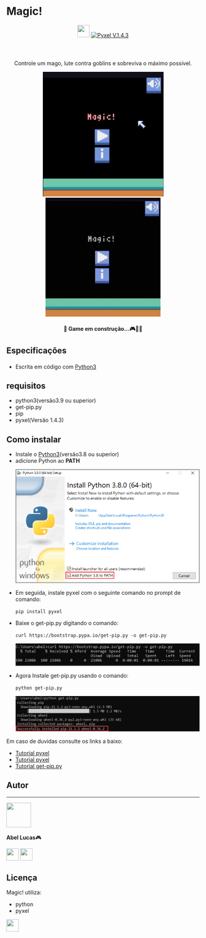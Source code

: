 # Magic!
<header>
    <img src="images/icon.ico" type="image/ico" width="32" height="32"/>
    <a href="https://pypi.org/project/pyxel/"><img src="https://img.shields.io/badge/Pyxel-v1.4.3-blue" alt="Pyxel V.1.4.3" style="max-width:100%;"></a>
</header>

<div align=center>
    <p>Controle um mago, lute contra goblins e sobreviva o máximo possível.</p>
    <img src="images/image1.png" type="image/png" width="315" heigth= "300" />
    <img src="images/Magic!.gif" type="image/gif" width="300" heigth= "310"/>
    <p><h4>🚧 Game em construção...🎮🚀🚧</h4></p>
</div>

<div>
<p><h2>Especificações</p></h2>
    <ul>
        <li>Escrita em código com <a href="https://www.python.org" target="_blank">Python3</a></li>
    </ul>

<p><h2>requisitos</h2></p>
    <ul>
        <li>python3(versão3.9 ou superior)</li>
        <li>get-pip.py</li>
        <li>pip</li>
        <li>pyxel(Versão 1.4.3)</li>
    </ul>

<p><h2>Como instalar</h2></p>
    <ul>
        <li>Instale o <a href="https://www.python.org" target="_blank">Python3</a>(versão3.8 ou superior)</li>
        <li>adicione Python ao <b>PATH</b> <p><img src="images/python_installer.png" type="image/png"/></p></li> 
        <li>Em seguida, instale pyxel com o seguinte comando no prompt de comando:<p><code>pip install pyxel</code></p></li>
        <li>Baixe o get-pip.py digitando o comando:<p><code>curl https://bootstrap.pypa.io/get-pip.py -o get-pip.py</code><p><img src="images/get-pip1.JPG" type="image/png" /></p></li>
        <li>Agora Instale get-pip.py usando o comando:<p><code>python get-pip.py</code><p><img src="images/get-pip2.png" type="image/png" /></p></li>
    </ul>

<p>Em caso de duvidas consulte os links a baixo:</p>
<ul>
<li><a href="https://python.org.br/instalacao-windows/">Tutorial pyxel</a></li>
<li><a href="https://pypi.org/project/pyxel/">Tutorial pyxel</a></li>
<li><a href="https://phoenixnap.com/kb/install-pip-windows">Tutorial get-pip.py</a></li>
</ul>



<p><h2>Autor</h2></p> 
<hr>
<img src="images/my.ico" type="image/ico" width="64" height="64"/>
<p><b>Abel Lucas</b>🎮</p>
<a href="https://www.instagram.com/abelarduu"><img src="https://img.icons8.com/fluency/50/000000/instagram-new.png" width="32" height="32"/></a>
<a href="https://www.linkedin.com/in/abel-lucas-920b6b217/"><img src="https://cdn.jsdelivr.net/gh/devicons/devicon/icons/linkedin/linkedin-original.svg" width="32" height="32"/> </a>

<p><h2>Licença</h2></p> 
<p>Magic! utiliza:</p>
    <ul>
        <li>python</li>
        <li>pyxel</li>
    </ul>

</div>
    
<footer>
    <div>
        <img src="https://cdn.jsdelivr.net/gh/devicons/devicon/icons/python/python-original.svg" width="32" height="32"/>
    </div>
<footer>
